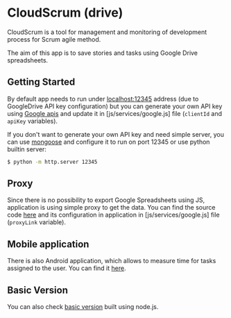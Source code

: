 CloudScrum (drive)
==========

CloudScrum is a tool for management and monitoring of development process for Scrum agile method.

The aim of this app is to save stories and tasks using Google Drive spreadsheets.

## Getting Started

By default app needs to run under [localhost:12345](http://localhost:12345) address (due to GoogleDrive API key configuration) but you can generate your own API key using [Google apis](https://code.google.com/apis/console/) and update it in [js/services/google.js] file (`clientId` and `apiKey` variables).

If you don't want to generate your own API key and need simple server, you can use [mongoose](https://code.google.com/p/mongoose/) and configure it to run on port 12345 or use python builtin server:

```sh
$ python -m http.server 12345
```

## Proxy

Since there is no possibility to export Google Spreadsheets using JS, application is using simple proxy to get the data. You can find the source code [here](https://gist.github.com/Nazin/ceb33b7e25fa93721b7f) and its configuration in application in [js/services/google.js] file (`proxyLink` variable).

## Mobile application

There is also Android application, which allows to measure time for tasks assigned to the user. You can find it [here](https://github.com/Nazin/CloudScrum-drive-mobile).

## Basic Version

You can also check [basic version](https://github.com/Nazin/CloudScrum) built using node.js.
